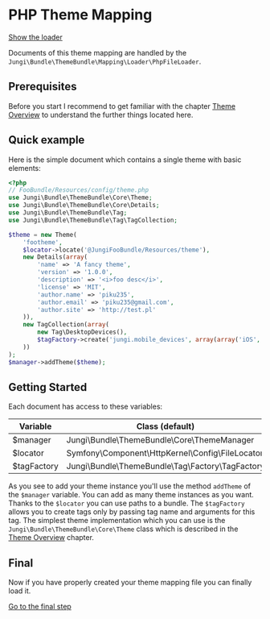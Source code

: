 PHP Theme Mapping
=================

[Show the loader](https://github.com/piku235/JungiThemeBundle/tree/master/Mapping/Loader/PhpFileLoader.php)

Documents of this theme mapping are handled by the `Jungi\Bundle\ThemeBundle\Mapping\Loader\PhpFileLoader`.

Prerequisites
-------------

Before you start I recommend to get familiar with the chapter [Theme Overview](https://github.com/piku235/JungiThemeBundle/tree/master/Resources/doc/themes-overview.md)
to understand the further things located here.

Quick example
-------------

Here is the simple document which contains a single theme with basic elements:

```php
<?php
// FooBundle/Resources/config/theme.php
use Jungi\Bundle\ThemeBundle\Core\Theme;
use Jungi\Bundle\ThemeBundle\Core\Details;
use Jungi\Bundle\ThemeBundle\Tag;
use Jungi\Bundle\ThemeBundle\Tag\TagCollection;

$theme = new Theme(
    'footheme',
    $locator->locate('@JungiFooBundle/Resources/theme'),
    new Details(array(
        'name' => 'A fancy theme',
        'version' => '1.0.0',
        'description' => '<i>foo desc</i>',
        'license' => 'MIT',
        'author.name' => 'piku235',
        'author.email' => 'piku235@gmail.com',
        'author.site' => 'http://test.pl'
    )),
    new TagCollection(array(
        new Tag\DesktopDevices(),
        $tagFactory->create('jungi.mobile_devices', array(array('iOS', 'AndroidOS'), Tag\MobileDevices::MOBILE))
    ))
);
$manager->addTheme($theme);
```

Getting Started
---------------

Each document has access to these variables:

Variable | Class (default)
-------- | ---------------
$manager | Jungi\Bundle\ThemeBundle\Core\ThemeManager
$locator | Symfony\Component\HttpKernel\Config\FileLocator
$tagFactory | Jungi\Bundle\ThemeBundle\Tag\Factory\TagFactory

As you see to add your theme instance you'll use the method `addTheme` of the `$manager` variable. You can add as many
theme instances as you want. Thanks to the `$locator` you can use paths to a bundle. The `$tagFactory` allows you to create
tags only by passing tag name and arguments for this tag. The simplest theme implementation which you can use is the
`Jungi\Bundle\ThemeBundle\Core\Theme` class which is described in the [Theme Overview](https://github.com/piku235/JungiThemeBundle/tree/master/Resources/doc/themes-overview.md)
chapter.

Final
-----

Now if you have properly created your theme mapping file you can finally load it.

[Go to the final step](https://github.com/piku235/JungiThemeBundle/tree/master/Resources/doc/loading-theme-mappings.md)